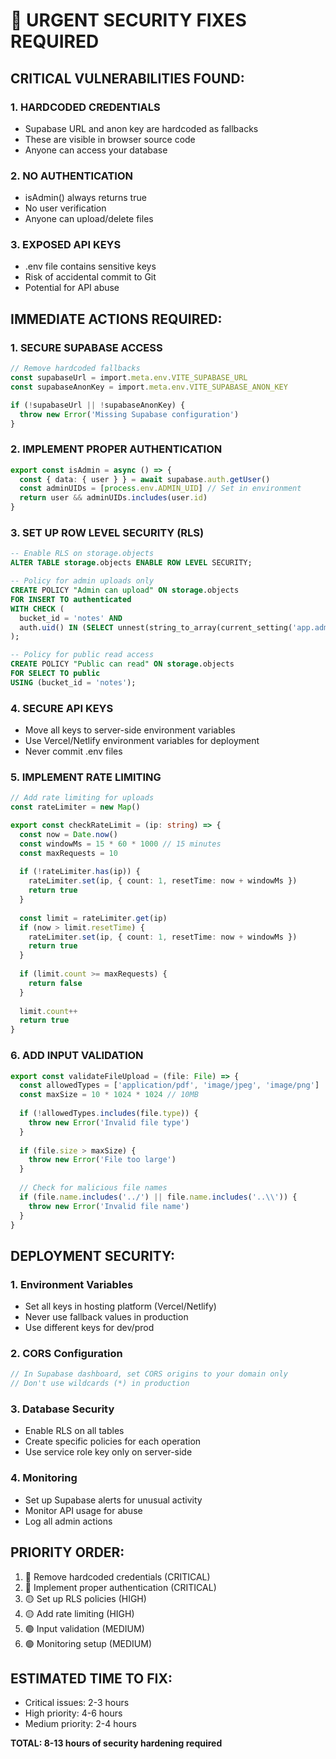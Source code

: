 # 🚨 URGENT SECURITY FIXES REQUIRED

## CRITICAL VULNERABILITIES FOUND:

### 1. HARDCODED CREDENTIALS
- Supabase URL and anon key are hardcoded as fallbacks
- These are visible in browser source code
- Anyone can access your database

### 2. NO AUTHENTICATION
- isAdmin() always returns true
- No user verification
- Anyone can upload/delete files

### 3. EXPOSED API KEYS
- .env file contains sensitive keys
- Risk of accidental commit to Git
- Potential for API abuse

## IMMEDIATE ACTIONS REQUIRED:

### 1. SECURE SUPABASE ACCESS
```typescript
// Remove hardcoded fallbacks
const supabaseUrl = import.meta.env.VITE_SUPABASE_URL
const supabaseAnonKey = import.meta.env.VITE_SUPABASE_ANON_KEY

if (!supabaseUrl || !supabaseAnonKey) {
  throw new Error('Missing Supabase configuration')
}
```

### 2. IMPLEMENT PROPER AUTHENTICATION
```typescript
export const isAdmin = async () => {
  const { data: { user } } = await supabase.auth.getUser()
  const adminUIDs = [process.env.ADMIN_UID] // Set in environment
  return user && adminUIDs.includes(user.id)
}
```

### 3. SET UP ROW LEVEL SECURITY (RLS)
```sql
-- Enable RLS on storage.objects
ALTER TABLE storage.objects ENABLE ROW LEVEL SECURITY;

-- Policy for admin uploads only
CREATE POLICY "Admin can upload" ON storage.objects
FOR INSERT TO authenticated
WITH CHECK (
  bucket_id = 'notes' AND 
  auth.uid() IN (SELECT unnest(string_to_array(current_setting('app.admin_uids'), ',')))
);

-- Policy for public read access
CREATE POLICY "Public can read" ON storage.objects
FOR SELECT TO public
USING (bucket_id = 'notes');
```

### 4. SECURE API KEYS
- Move all keys to server-side environment variables
- Use Vercel/Netlify environment variables for deployment
- Never commit .env files

### 5. IMPLEMENT RATE LIMITING
```typescript
// Add rate limiting for uploads
const rateLimiter = new Map()

export const checkRateLimit = (ip: string) => {
  const now = Date.now()
  const windowMs = 15 * 60 * 1000 // 15 minutes
  const maxRequests = 10
  
  if (!rateLimiter.has(ip)) {
    rateLimiter.set(ip, { count: 1, resetTime: now + windowMs })
    return true
  }
  
  const limit = rateLimiter.get(ip)
  if (now > limit.resetTime) {
    rateLimiter.set(ip, { count: 1, resetTime: now + windowMs })
    return true
  }
  
  if (limit.count >= maxRequests) {
    return false
  }
  
  limit.count++
  return true
}
```

### 6. ADD INPUT VALIDATION
```typescript
export const validateFileUpload = (file: File) => {
  const allowedTypes = ['application/pdf', 'image/jpeg', 'image/png']
  const maxSize = 10 * 1024 * 1024 // 10MB
  
  if (!allowedTypes.includes(file.type)) {
    throw new Error('Invalid file type')
  }
  
  if (file.size > maxSize) {
    throw new Error('File too large')
  }
  
  // Check for malicious file names
  if (file.name.includes('../') || file.name.includes('..\\')) {
    throw new Error('Invalid file name')
  }
}
```

## DEPLOYMENT SECURITY:

### 1. Environment Variables
- Set all keys in hosting platform (Vercel/Netlify)
- Never use fallback values in production
- Use different keys for dev/prod

### 2. CORS Configuration
```typescript
// In Supabase dashboard, set CORS origins to your domain only
// Don't use wildcards (*) in production
```

### 3. Database Security
- Enable RLS on all tables
- Create specific policies for each operation
- Use service role key only on server-side

### 4. Monitoring
- Set up Supabase alerts for unusual activity
- Monitor API usage for abuse
- Log all admin actions

## PRIORITY ORDER:
1. 🔴 Remove hardcoded credentials (CRITICAL)
2. 🔴 Implement proper authentication (CRITICAL)  
3. 🟡 Set up RLS policies (HIGH)
4. 🟡 Add rate limiting (HIGH)
5. 🟢 Input validation (MEDIUM)
6. 🟢 Monitoring setup (MEDIUM)

## ESTIMATED TIME TO FIX:
- Critical issues: 2-3 hours
- High priority: 4-6 hours
- Medium priority: 2-4 hours

**TOTAL: 8-13 hours of security hardening required**